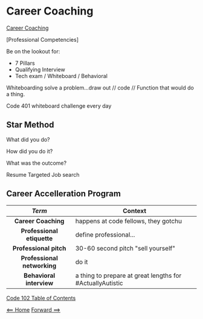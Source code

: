 # Career Coaching

[Career Coaching](https://codefellows.github.io/common_curriculum/career_coaching/)

[Professional Competencies]
 
 Be on the lookout  for:
+ 7 Pillars
+ Qualifying Interview
+ Tech exam / Whiteboard / Behavioral

Whiteboarding solve a problem...draw out // code //
Function that would do a thing.

Code 401 whiteboard challenge every day

## Star Method

What did you do?

How did you do it?

What was the outcome?

Resume Targeted Job search

## Career Accelleration Program



| ***Term*** | Context | 
|  :----: |  ----  |   
|  **Career Coaching**  | happens at code fellows, they gotchu |
|  **Professional etiquette**  | define professional... | 
|  **Professional pitch**  | 30-60 second pitch "sell yourself" |
|  **Professional networking**  | do it |
|  **Behavioral interview**  | a thing to prepare at great lengths for #ActuallyAutistic |

[Code 102 Table of Contents](CodeFellows_102.md)

[<== Home](README.md) [Forward ==>](404)
